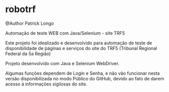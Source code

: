 # robotrf
@Author Patrick Longo

Automação de teste WEB com Java/Selenium - site TRF5

Este projeto foi idealizado e desenvolvido para automação de teste de disponibilidade de páginas e serviços do site do TRF5 (Tribunal Regional Federal da 5a Região)

Projeto desenvolvido com Java e Selenium WebDriver.

Algumas funções dependem de Login e Senha, e não vão funcionar nesta versão disponibilizada no modo Público do GitHub, devido ao fato de darem acesso á informações sigilosas do site.
